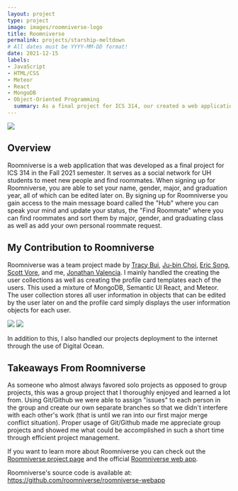 ```yaml
---
layout: project
type: project
image: images/roomniverse-logo
title: Roomniverse
permalink: projects/starship-meltdown
# All dates must be YYYY-MM-DD format!
date: 2021-12-15
labels:
- JavaScript
- HTML/CSS
- Meteor
- React
- MongoDB
- Object-Oriented Programming
  summary: As a final project for ICS 314, our created a web application called Roomniverse, a social network for UH students to meet new people and find roommates.
---
```


<img src="images/roomniverse-landing"/>

## Overview
Roomniverse is a web application that was developed as a final project for ICS 314 in the Fall 2021 semester. It serves as a social network for UH students to meet new people and find roommates. When signing up for Roomniverse, you are able to set your name, gender, major, and graduation year, all of which can be edited later on. By signing up for Roomniverse you gain access to the main message board called the "Hub" where you can speak your mind and update your status, the "Find Roommate" where you can find roommates and sort them by major, gender, and graduating class as well as add your own personal roommate request. 

## My Contribution to Roomniverse
Roomniverse was a team project made by [Tracy Bui](https://jubinc0911.github.io/), [Ju-bin Choi](https://jubinc0911.github.io/), [Eric Song](https://eric-song1773.github.io/), [Scott Vore](https://syhv-git.github.io/), and me, [Jonathan Valencia](https://jon-valencia.github.io). I mainly handled the creating the user collections as well as creating the profile card templates each of the users. This used a mixture of MongoDB, Semantic UI React, and Meteor. The user collection stores all user information in objects that can be edited by the user later on and the profile card simply displays the user information objects for each user.

<img src="images/roomniverse-userprofile"/>

<img src="images/roomniverse-editprofile"/>

In addition to this, I also handled our projects deployment to the internet through the use of Digital Ocean.

## Takeaways From Roomniverse
As someone who almost always favored solo projects as opposed to group projects, this was a group project that I thoroughly enjoyed and learned a lot from. Using Git/Github we were able to assign "issues" to each person in the group and create our own separate branches so that we didn't interfere with each other's work (that is until we ran into our first major merge conflict situation). Proper usage of Git/Github made me appreciate group projects and showed me what could be accomplished in such a short time through efficient project management.

If you want to learn more about Roomniverse you can check out the [Roomniverse project page](https://roomniverse.github.io/) and the official [Roomniverse web app](https://roomniverse.xyz). 

Roomniverse's source code is available at: https://github.com/roomniverse/roomniverse-webapp